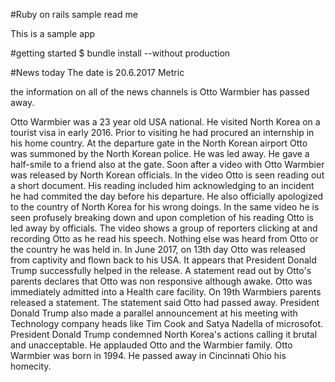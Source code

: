 #Ruby on rails sample read me 

This is a sample app

#getting started
$ bundle install --without production


#News today
The date is 20.6.2017 Metric

the information on all of the news channels is Otto Warmbier has passed away.

Otto Warmbier was a 23 year old USA national. He visited North Korea on a tourist visa in early 2016.
Prior to visiting he had procured an internship in his home country.
At the departure gate in the North Korean airport Otto was summoned by the North Korean police.
He was led away. He gave a half-smile to a friend also at the gate.
Soon after a video with Otto Warmbier was released by North Korean officials.
In the video Otto is seen reading out a short document. His reading included him acknowledging to an incident he had commited the day before his departure.
He also officially apologized to the country of North Korea for his wrong doings.
In the same video he is seen profusely breaking down and upon completion of his reading Otto is led away by officials.
The video shows a group of reporters clicking at and recording Otto as he read his speech.
Nothing else was heard from Otto or the country he was held in.
In June 2017, on 13th day Otto was released from captivity and flown back to his USA.
It appears that President Donald Trump successfully helped in the release.
A statement read out by Otto's parents declares that Otto was non responsive although awake.
Otto was immediately admitted into a Health care facility.
On 19th Warmbiers parents released a statement. The statement said Otto had passed away.
President Donald Trump also made a parallel announcement at his meeting with Technology company heads like Tim Cook and Satya Nadella of microsofot.
President Donald Trump condemned North Korea's actions calling it brutal and unacceptable.
He applauded Otto and the Warmbier family.
Otto Warmbier was born in 1994. He passed away in Cincinnati Ohio his homecity.
